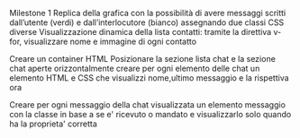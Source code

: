Milestone 1
Replica della grafica con la possibilità di avere messaggi scritti dall’utente (verdi) e dall’interlocutore (bianco) assegnando due classi CSS diverse
Visualizzazione dinamica della lista contatti: tramite la direttiva v-for, visualizzare nome e immagine di ogni contatto

<!-- PSEUDOCODICE -->
Creare un container HTML
Posizionare la sezione lista chat e la sezione chat aperte orizzontalmente
creare per ogni elemento delle chat un elemento HTML e CSS che visualizzi nome,ultimo messaggio e la rispettiva ora

Creare per ogni messaggio della chat visualizzata un elemento messaggio con la classe in base a se e' ricevuto o mandato e visualizzarlo solo quando ha la proprieta' corretta
